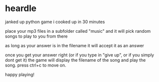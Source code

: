 # heardle

janked up python game i cooked up in 30 minutes

place your mp3 files in a subfolder called "music" and it will pick random songs to play to you from there

as long as your answer is in the filename it will accept it as an answer

once you get your answer right (or if you type in "give up", or if you simply dont get it) the game will display the filename of the song and play the song. press ctrl+c to move on.

happy playing!

